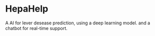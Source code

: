 # HepaHelp

A AI for lever desease prediction, using a deep learning model.
and a chatbot for real-time support.
